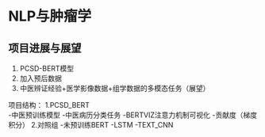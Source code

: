 # NLP与肿瘤学

## 项目进展与展望
1. PCSD-BERT模型
2. 加入预后数据
3. 中医辨证经验+医学影像数据+组学数据的多模态任务（展望）

项目结构：
1.PCSD_BERT   
  -中医预训练模型
  -中医病历分类任务
   -BERTVIZ注意力机制可视化
   -贡献度（梯度积分）
2.对照组
  -未预训练BERT
  -LSTM
  -TEXT_CNN

